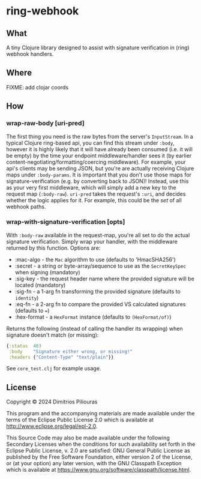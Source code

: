 # ring-webhook

## What
A tiny Clojure library designed to assist with signature verification in (ring) webhook handlers.

## Where
FIXME: add clojar coords

## How

### wrap-raw-body [uri-pred]
The first thing you need is the raw bytes from the server's `InputStream`. 
In a typical Clojure ring-based api, you can find this stream under `:body`, 
however it is highly likely that it will have already been consumed (i.e. it will be empty)
by the time your endpoint middleware/handler sees it (by earlier content-negotiating/formatting/coercing middleware). 
For example, your api's clients may be sending JSON, but you're are actually receiving Clojure maps under `:body-params`.
It is important that you don't use those maps for signature-verification (e.g. by converting back to JSON)!
Instead, use this as your very first middleware, which will simply add a new key to the request map (`:body-raw`).
`uri-pred` takes the request's `:uri`, and decides whether the logic applies for it. For example, this could be
the *set* of all webhook paths.

### wrap-with-signature-verification [opts]
With `:body-raw` available in the request-map, you're all set to do the actual signature verification.
Simply wrap your handler, with the middleware returned by this function. Options are:

- :mac-algo - the `Mac` algorithm to use (defaults to 'HmacSHA256')
- :secret   - a string or byte-array/sequence to use as the `SecretKeySpec` when signing (mandatory) 
- :sig-key  - the request header name where the provided signature will be located (mandatory)
- :sig-fn   - a 1-arg fn transforming the provided signature (defaults to `identity`) 
- :eq-fn    - a 2-arg fn to compare the provided VS calculated signatures (defaults to `=`)
- :hex-format - a `HexFormat` instance (defaults to `(HexFormat/of)`)

Returns the following (instead of calling the handler its wrapping) when signature doesn't match (or missing):

```clj
{:status  403
 :body    "Signature either wrong, or missing!"
 :headers {"Content-Type" "text/plain"}}
```
See `core_test.clj` for example usage.

## License

Copyright © 2024 Dimitrios Piliouras

This program and the accompanying materials are made available under the
terms of the Eclipse Public License 2.0 which is available at
http://www.eclipse.org/legal/epl-2.0.

This Source Code may also be made available under the following Secondary
Licenses when the conditions for such availability set forth in the Eclipse
Public License, v. 2.0 are satisfied: GNU General Public License as published by
the Free Software Foundation, either version 2 of the License, or (at your
option) any later version, with the GNU Classpath Exception which is available
at https://www.gnu.org/software/classpath/license.html.
